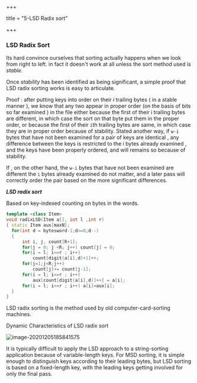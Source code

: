 +++

title = "5-LSD Radix sort"

+++

### LSD Radix Sort

Its hard convince ourselves that sorting actually happens when we look from right to left. in fact it doesn't work at all unless the sort method used is *stable.*

Once *stability* has been identified as being significant, a simple proof that LSD radix sorting works is easy to articulate.

Proof : after putting keys into order on their *i* trailing bytes ( in a stable manner ), we know that any two appear in proper order (on the basis of bits so far examined ) in the file either because the first of their i trailing bytes are different, in which case the sort on that byte put them in the proper order, or because the first of their `i`th trailing bytes are same, in which case they are in proper order because of stability. Stated another way, if `w-i` bytes that have not been examined for a pair of keys are identical , any difference between the keys is restricted to the i bytes already examined , and the keys have been properly ordered, and will remains so because of stability.

If , on the other hand, the `w-i` bytes that have not been examined are different the `i` bytes already examined do not matter, and a later pass will correctly order the pair based on the more significant differences.

***LSD radix sort***

Based on key-indexed counting on bytes in the words.

````c++
template <class Item>
void radixLSD(Item a[], int l ,int r)
{ static Item aux[maxN];
  for(int d = bytesword-1;d>=0;d--)
  {
      int i, j, count[R+1];
      for(j = 0; j <R; j++) count[j] = 0;
      for(i = l; i<=r ; i++)
          count[digit(a[i],d)+1]++;
      for(j=1;j<R;j++)
          count[j]+= count[j-1];
      for(i = l; i<=r ; i++)
          aux[count[digit(a[i],d)]++] = a[i];
      for(i = l; i<=r ; i++) a[i]=aux[i];
  }
}
````

LSD radix sorting is the method used by old computer-card-sorting machines.

Dynamic Characteristics of LSD radix sort

![image-20201205185841575](/5-LSD_Radix_sort.assets/image-20201205185841575.png)

It is typically difficult to apply the LSD approach to a string-sorting application because of variable-length keys. For MSD sorting, it is simple enough to distinguish keys according to their leading bytes, but LSD sorting is based on a fixed-length key, with the leading keys getting involved for only the final pass.

